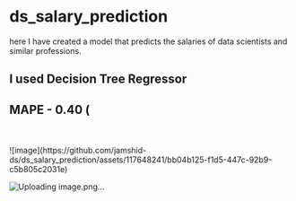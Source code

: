 # ds_salary_prediction
here I have created a model that predicts the salaries of data scientists and similar professions.
## I used Decision Tree Regressor
## MAPE - **0.40** (
<br>
<br>
![image](https://github.com/jamshid-ds/ds_salary_prediction/assets/117648241/bb04b125-f1d5-447c-92b9-c5b805c2031e)

![Uploading image.png…]()
